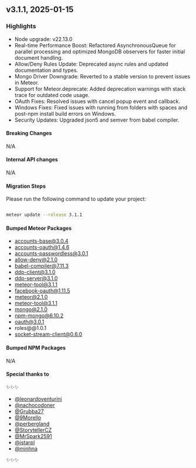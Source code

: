 ## v3.1.1, 2025-01-15

### Highlights

- Node upgrade: v22.13.0
- Real-time Performance Boost: Refactored AsynchronousQueue for parallel processing and optimized MongoDB observers for faster initial document handling.
- Allow/Deny Rules Update: Deprecated async rules and updated documentation and types.
- Mongo Driver Downgrade: Reverted to a stable version to prevent issues in Meteor.
- Support for Meteor.deprecate: Added deprecation warnings with stack trace for outdated code usage.
- OAuth Fixes: Resolved issues with cancel popup event and callback.
- Windows Fixes: Fixed issues with running from folders with spaces and post-npm install build errors on Windows.
- Security Updates: Upgraded json5 and semver from babel compiler.

#### Breaking Changes

N/A

####  Internal API changes

N/A

#### Migration Steps

Please run the following command to update your project:

```bash

meteor update --release 3.1.1

```

#### Bumped Meteor Packages

- accounts-base@3.0.4
- accounts-oauth@1.4.6
- accounts-passwordless@3.0.1
- allow-deny@2.1.0
- babel-compiler@7.11.3
- ddp-client@3.1.0
- ddp-server@3.1.0
- meteor-tool@3.1.1
- facebook-oauth@1.11.5
- meteor@2.1.0
- meteor-tool@3.1.1
- mongo@2.1.0
- npm-mongo@6.10.2
- oauth@3.0.1
- roles@@1.0.1
- socket-stream-client@0.6.0

#### Bumped NPM Packages

N/A

#### Special thanks to

✨✨✨

- [@leonardoventurini](https://github.com/leonardoventurini)
- [@nachocodoner](https://github.com/nachocodoner)
- [@Grubba27](https://github.com/Grubba27)
- [@9Morello](https://github.com/9Morello)
- [@perbergland](https://github.com/perbergland)
- [@StorytellerCZ](https://github.com/StorytellerCZ)
- [@MrSpark2591](https://github.com/MrSpark2591)
- [@jstarpl](https://github.com/jstarpl)
- [@minhna](https://github.com/minhna)

✨✨✨
